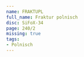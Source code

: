 ```yaml
---
name: FRAKTUPL
full_name: Fraktur polnisch
disc: SiFoX-34
page: 240/2
missing: true
tags:
- Polnisch
---
```

